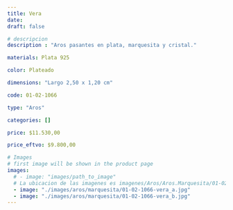 ```yaml
---
title: Vera
date: 
draft: false

# descripcion
description : "Aros pasantes en plata, marquesita y cristal."

materials: Plata 925

color: Plateado

dimensions: "Largo 2,50 x 1,20 cm"

code: 01-02-1066

type: "Aros"

categories: []

price: $11.530,00

price_eftvo: $9.800,00

# Images
# first image will be shown in the product page
images:
  # - image: "images/path_to_image"
  # La ubicacion de las imagenes es imagenes/Aros/Aros.Marquesita/01-02-1066-vera
  - image: "./images/aros/marquesita/01-02-1066-vera_a.jpg"
  - image: "./images/aros/marquesita/01-02-1066-vera_b.jpg"
---
```

